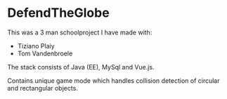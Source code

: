 # DefendTheGlobe

This was a 3 man schoolproject I have made with:     
 - Tiziano Plaiy 
 - Tom Vandenbroele 


The stack consists of Java (EE), MySql and Vue.js.    


Contains unique game mode which handles collision detection of circular and rectangular objects.
